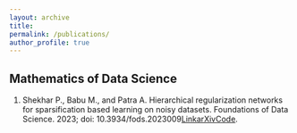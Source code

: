 ```yaml
---
layout: archive
title:
permalink: /publications/
author_profile: true
---
```


<!-- {% if author.googlescholar %}
  You can also find my articles on <u><a href="{{author.googlescholar}}">my Google Scholar profile</a>.</u>
{% endif %}

{% include base_path %}

{% for post in site.publications reversed %}
  {% include archive-single.html %}
{% endfor %} -->

## Mathematics of Data Science
1. Shekhar P., Babu M., and Patra A. Hierarchical regularization networks for sparsification based learning on noisy datasets. Foundations of Data Science. 2023; doi: 10.3934/fods.2023009[Link](https://www.aimsciences.org/article/doi/10.3934/fods.2023009?viewType=HTML)[arXiv](https://arxiv.org/pdf/2006.05444.pdf)[Code](https://github.com/p-shekhar/Hierarchical_noisy).
